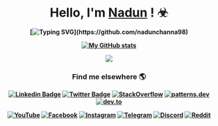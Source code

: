 
<b>

<!-- 
[![Matrix SVG](https://raw.githubusercontent.com/ohidurbappy/uploads/main/matrix.svg)](https://www.youtube.com/watch?v=SDkAGkd4NLc) 

 <h2><img src="https://emojis.slackmojis.com/emojis/images/1531849430/4246/blob-sunglasses.gif?1531849430" width="30"/> Hey, nice to see you.
  </h2> -->


<div align='center'>



#  Hello, I'm [Nadun](https://www.linkedin.com/in/nadun-channa-3a4a181aa) ! ☣


[![Typing SVG](https://readme-typing-svg.herokuapp.com?color=%2336BCF7&center=true&vCenter=true&width=600&lines=Hi+there+👋,+I+am+Nadun+Channa;+Welcome+to+My+Profile!;Over+3+years+of+programming+experience;Always+learning+new+things+;)](https://github.com/nadunchanna98)


<!-- gif -->
<!-- <img align= center  alt="GIF" src="https://github.com/abhisheknaiidu/abhisheknaiidu/blob/master/code.gif?raw=true" width="400" height="256" /> -->

<!-- ### Languages and Tools:

<code><img height="20" src="https://raw.githubusercontent.com/github/explore/80688e429a7d4ef2fca1e82350fe8e3517d3494d/topics/javascript/javascript.png"></code>
<code><img height="20" src="https://raw.githubusercontent.com/github/explore/80688e429a7d4ef2fca1e82350fe8e3517d3494d/topics/react/react.png"></code>
<code><img height="20" src="https://raw.githubusercontent.com/github/explore/80688e429a7d4ef2fca1e82350fe8e3517d3494d/topics/vue/vue.png"></code>
<code><img height="20" src="https://raw.githubusercontent.com/github/explore/5c058a388828bb5fde0bcafd4bc867b5bb3f26f3/topics/graphql/graphql.png"></code>
<code><img height="20" src="https://raw.githubusercontent.com/github/explore/80688e429a7d4ef2fca1e82350fe8e3517d3494d/topics/nodejs/nodejs.png"></code>
<code><img height="20" src="https://raw.githubusercontent.com/github/explore/80688e429a7d4ef2fca1e82350fe8e3517d3494d/topics/cpp/cpp.png"></code>
<code><img height="20" src="https://raw.githubusercontent.com/github/explore/80688e429a7d4ef2fca1e82350fe8e3517d3494d/topics/git/git.png"></code> -->

<!-- #### Blockchain Development

![](https://img.shields.io/badge/Network-BitCoin-informational?style=flat&logo=bitcoin&logoColor=white&color=3bac3a)
![](https://img.shields.io/badge/Network-Ethereum-informational?style=flat&logo=ethereum&logoColor=white&color=3bac3a)
![](https://img.shields.io/badge/Network-Polkadot-informational?style=flat&color=3bac3a)
![](https://img.shields.io/badge/Network-Harmony-informational?style=flat&color=3bac3a)
![](https://img.shields.io/badge/Network-BSC-informational?style=flat&color=3bac3a)
![](https://img.shields.io/badge/Language-Solidity-informational?style=flat&logo=solidity&logoColor=white&color=3bac3a)
![](https://img.shields.io/badge/Token-ERC721-informational?style=flat&logo=erc721&logoColor=white&color=3bac3a)
![](https://img.shields.io/badge/Token-ERC1155-informational?style=flat&logo=erc1155&logoColor=white&color=3bac3a)
![](https://img.shields.io/badge/Token-ERC20-informational?style=flat&logo=erc20&logoColor=white&color=3bac3a) -->


[![My GitHub stats](https://github-readme-stats.vercel.app/api?username=nadunchanna98&theme=transparent&layout=compact&show_icons=true&hide_border=true)](https://github.com/nadunchanna98)
<!-- 
[![Top Langs](https://github-readme-stats.vercel.app/api/top-langs/?username=nadunchanna98&layout=compact&theme=transparent&hide_border=true)](https://github.com/nadunchanna98)
  -->


<div>


![](https://komarev.com/ghpvc/?username=nadunchanna98&style=for-the-badge&color=blue)


<!-- ![](https://img.shields.io/badge/Framework-React-informational?style=flat&logo=react&logoColor=white&color=3bac3a) -->
<!-- ![](https://img.shields.io/badge/Framework-Vue-informational?style=flat&logo=vue.js&logoColor=white&color=3bac3a) -->
<!-- ![](https://img.shields.io/badge/Framework-Angular-informational?style=flat&logo=angular&logoColor=white&color=3bac3a) -->
<!-- ![](https://img.shields.io/badge/Framework-React_Native-informational?style=flat&logo=react&logoColor=white&color=3bac3a)
![](https://img.shields.io/badge/Language-JavaScript-informational?style=flat&logo=javascript&logoColor=white&color=3bac3a) -->
<!-- ![](https://img.shields.io/badge/Language-TypeScript-informational?style=flat&logo=typescript&logoColor=white&color=3bac3a) -->


### Find me elsewhere 🌎

[![Linkedin Badge](https://img.shields.io/badge/-LinkedIn-blue?style=flat-square&logo=Linkedin&logoColor=white&link=https://www.linkedin.com/in/anton-karlovskiy/)](https://www.linkedin.com/in/nadun-channa-3a4a181aa)
[![Twitter Badge](https://img.shields.io/badge/-Twitter-1ca0f1?style=flat-square&labelColor=1ca0f1&logo=twitter&logoColor=white&link=https://twitter.com/antonkarlovskiy)](https://twitter.com/NadunChanna)
[![StackOverflow](https://img.shields.io/badge/-StackOverflow-1ca0f1?style=flat-square&labelColor=1ca0f1&link=https://stackoverflow.com/users/1111111/anton-karlovskiy)](https://stackoverflow.com/users/19736798/nadun-channa)
[![patterns.dev](https://img.shields.io/badge/-patterns.dev-1ca0f1?style=flat-square&labelColor=1ca0f1&link=https://www.patterns.dev/about/)](https://www.patterns.dev/about/)
[![dev.to](https://img.shields.io/badge/-dev.to-1ca0f1?style=flat-square&labelColor=1ca0f1&link=https://dev.to/antonkarlovskiy)](https://dev.to/nadun)

[![YouTube](https://img.shields.io/badge/-YouTube-1ca0f1?style=flat-square&labelColor=1ca0f1&link=https://www.youtube.com/channel/UC1QJ2h5ZJYQYQZ5YQXZ6Zjw)](https://www.facebook.com/Nadunchanna)
[![Facebook](https://img.shields.io/badge/-Facebook-1ca0f1?style=flat-square&labelColor=1ca0f1&link=https://www.facebook.com/anton.karlovskiy)](https://www.facebook.com/Nadunchanna)
[![Instagram](https://img.shields.io/badge/-Instagram-1ca0f1?style=flat-square&labelColor=1ca0f1&link=https://www.instagram.com/anton.karlovskiy)](https://www.instagram.com/nadun_channa/)
[![Telegram](https://img.shields.io/badge/-Telegram-1ca0f1?style=flat-square&labelColor=1ca0f1&link=https://t.me/antonkarlovskiy)](https://t.me/nadunchanna)
[![Discord](https://img.shields.io/badge/-Discord-1ca0f1?style=flat-square&labelColor=1ca0f1&link=https://discord.gg/)](discordapp.com/users/Romi#6582)
[![Reddit](https://img.shields.io/badge/-Reddit-1ca0f1?style=flat-square&labelColor=1ca0f1&link=https://www.reddit.com/user/antonkarlovskiy)](https://www.reddit.com/user/nadunchanna)


